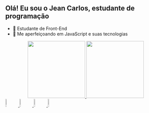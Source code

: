 ## Olá! Eu sou o Jean Carlos, estudante de programação 


- 🔭 Estudante de Front-End 
- 🌱 Me aperfeiçoando em JavaScript e suas tecnologias 

<div align="center">
  <a href="https://github.com/Jeannx">
  <img height="180em" src="https://github-readme-stats.vercel.app/api?username=Jeannx&show_icons=true&theme=dark&include_all_commits=true&count_private=true"/>
  <img height="180em" src="https://github-readme-stats.vercel.app/api/top-langs/?username=Jeannx&layout=compact&langs_count=7&theme=dark"/>
</div>
<img height="8%" width="8%" src = "https://cdn.jsdelivr.net/gh/devicons/devicon/icons/html5/html5-original.svg" />
<img height="8%" width="8%" src="https://cdn.jsdelivr.net/gh/devicons/devicon/icons/css3/css3-original.svg" />
<img height="8%" width="8%" src="https://cdn.jsdelivr.net/gh/devicons/devicon/icons/javascript/javascript-original.svg" />
<img height="8%" width="8%" src="https://cdn.jsdelivr.net/gh/devicons/devicon/icons/gimp/gimp-original.svg" />
  
